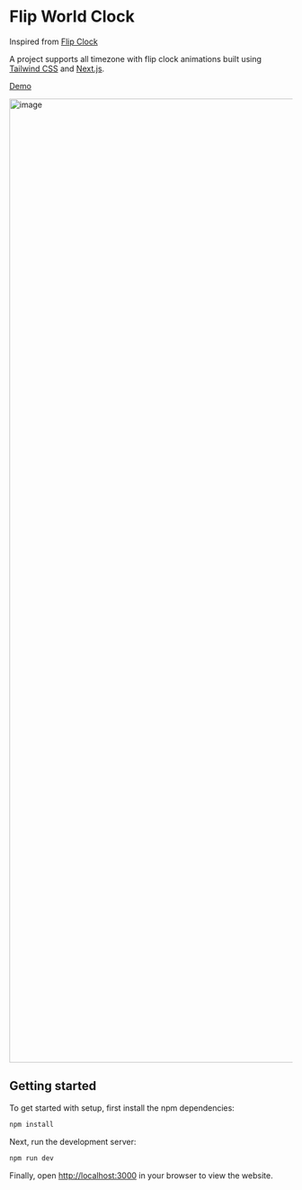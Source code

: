 # Flip World Clock

Inspired from [Flip Clock](https://codepen.io/shshaw/pen/vKzoLL)

A project supports all timezone with flip clock animations built using [Tailwind CSS](https://tailwindcss.com) and [Next.js](https://nextjs.org).

[Demo](https://flipping-clock.vercel.app/)


<img width="1712" alt="image" src="https://user-images.githubusercontent.com/9788221/185793379-68742da1-cc44-4837-add1-94e3a0c9374e.png">

## Getting started

To get started with setup, first install the npm dependencies:

```bash
npm install
```

Next, run the development server:

```bash
npm run dev
```

Finally, open [http://localhost:3000](http://localhost:3000) in your browser to view the website.
